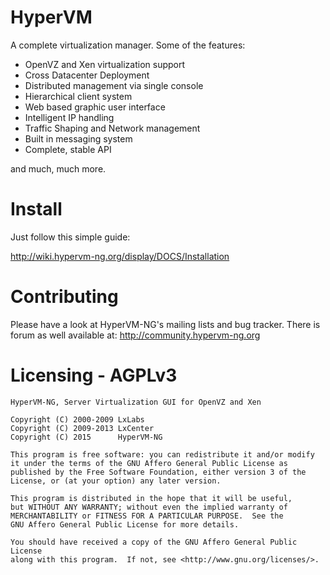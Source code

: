 # HyperVM
A complete virtualization manager. Some of the features:

* OpenVZ and Xen virtualization support
* Cross Datacenter Deployment
* Distributed management via single console
* Hierarchical client system
* Web based graphic user interface
* Intelligent IP handling
* Traffic Shaping and Network management
* Built in messaging system
* Complete, stable API

and much, much more.

# Install

Just follow this simple guide:

http://wiki.hypervm-ng.org/display/DOCS/Installation

# Contributing

Please have a look at HyperVM-NG's mailing lists and bug tracker. There is forum as well available at: http://community.hypervm-ng.org

# Licensing - AGPLv3

    HyperVM-NG, Server Virtualization GUI for OpenVZ and Xen

    Copyright (C) 2000-2009	LxLabs
    Copyright (C) 2009-2013	LxCenter
    Copyright (C) 2015		HyperVM-NG

    This program is free software: you can redistribute it and/or modify
    it under the terms of the GNU Affero General Public License as
    published by the Free Software Foundation, either version 3 of the
    License, or (at your option) any later version.

    This program is distributed in the hope that it will be useful,
    but WITHOUT ANY WARRANTY; without even the implied warranty of
    MERCHANTABILITY or FITNESS FOR A PARTICULAR PURPOSE.  See the
    GNU Affero General Public License for more details.

    You should have received a copy of the GNU Affero General Public License
    along with this program.  If not, see <http://www.gnu.org/licenses/>.
